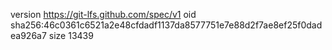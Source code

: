 version https://git-lfs.github.com/spec/v1
oid sha256:46c0361c6521a2e48cfdadf1137da8577751e7e88d2f7ae8ef25f0dadea926a7
size 13439
